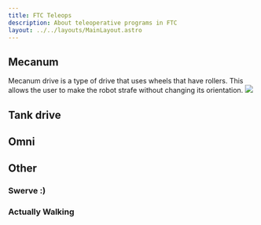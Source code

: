 ```yaml
---
title: FTC Teleops
description: About teleoperative programs in FTC
layout: ../../layouts/MainLayout.astro
---
```


## Mecanum
Mecanum drive is a type of drive that uses wheels that have rollers. This allows the user to make the robot strafe without changing its orientation. 
![](https://www.roboteq.com/images/article-images/frontpage/wheel-rotations.jpg)
## Tank drive

## Omni

## Other

### Swerve :)

### Actually Walking

